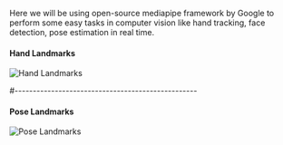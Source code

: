 Here we will be using open-source mediapipe framework by Google to perform some easy tasks in computer vision like hand tracking, face detection, pose estimation in real time.  

#### Hand Landmarks 

![Hand Landmarks](https://google.github.io/mediapipe/images/mobile/hand_landmarks.png)

#--------------------------------------------------

#### Pose Landmarks 
![Pose Landmarks](https://google.github.io/mediapipe/images/mobile/pose_tracking_full_body_landmarks.png)



